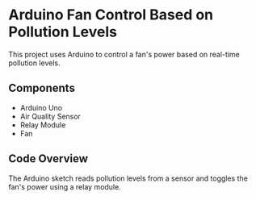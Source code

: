 # Arduino Fan Control Based on Pollution Levels
This project uses Arduino to control a fan's power based on real-time pollution levels.

## Components
- Arduino Uno
- Air Quality Sensor
- Relay Module
- Fan

## Code Overview
The Arduino sketch reads pollution levels from a sensor and toggles the fan's power using a relay module.
